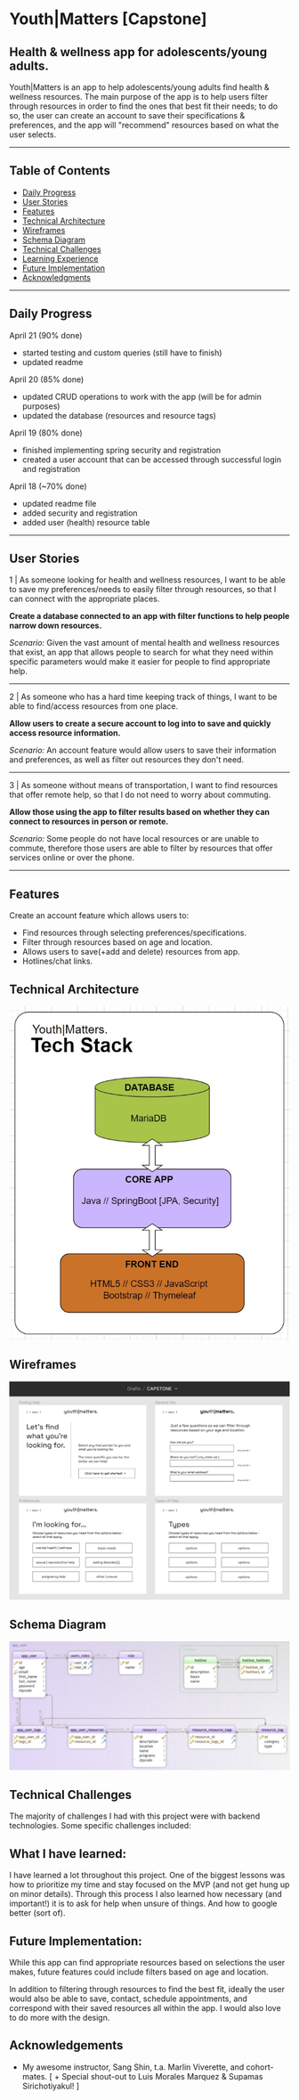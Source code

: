 # Youth|Matters [Capstone]

## Health & wellness app for adolescents/young adults.

Youth|Matters is an app to help adolescents/young adults find health & wellness resources. The main purpose of the app is to help users filter through resources in order to find the ones that best fit their needs; to do so, the user can create an account to save their specifications & preferences, and the app will "recommend" resources based on what the user selects.

___________

## Table of Contents
- [Daily Progress](#daily-progress)
- [User Stories](#user-stories)
- [Features](#features)
- [Technical Architecture](#technical-architecture)
- [Wireframes](#wireframes)
- [Schema Diagram](#schema-diagram)
- [Technical Challenges](#technical-challenges)
- [Learning Experience](#what-i-have-learned)
- [Future Implementation](#future-implementation)
- [Acknowledgments](#acknowledgements)

___________

## Daily Progress

April 21 (90% done)
  - started testing and custom queries (still have to finish)
  - updated readme

April 20 (85% done)
  - updated CRUD operations to work with the app (will be for admin purposes)
  - updated the database (resources and resource tags)

April 19 (80% done)
  - finished implementing spring security and registration
  - created a user account that can be accessed through successful login and registration

April 18 (~70% done)
  - updated readme file
  - added security and registration
  - added user (health) resource table

___________

## User Stories

1 | As someone looking for health and wellness resources, I want to be able to save my preferences/needs to easily filter through resources, so that I can connect with the appropriate places.

**Create a database connected to an app with filter functions to help people narrow down resources.**

*Scenario:* Given the vast amount of mental health and wellness resources that exist, an app that allows people to search for what they need within specific parameters would make it easier for people to find appropriate help.
____
2 | As someone who has a hard time keeping track of things, I want to be able to find/access resources from one place.

**Allow users to create a secure account to log into to save and quickly access resource information.**

*Scenario:* An account feature would allow users to save their information and preferences, as well as filter out resources they don't need.
___
3 | As someone without means of transportation, I want to find resources that offer remote help, so that I do not need to worry about commuting.

**Allow those using the app to filter results based on whether they can connect to resources in person or remote.**

*Scenario:* Some people do not have local resources or are unable to commute, therefore those users are able to filter by resources that offer services online or over the phone.

___________

## Features

Create an account feature which allows users to:
- Find resources through selecting preferences/specifications.
- Filter through resources based on age and location.
- Allows users to save(+add and delete) resources from app.
- Hotlines/chat links.


## Technical Architecture

![App Screenshot](https://github.com/lo-designs/Gunther_Laura_Capstone/blob/main/capstone_tech_stack.jpg)


## Wireframes

![App Screenshot](https://github.com/lo-designs/Gunther_Laura_Capstone/blob/main/capstone_wireframes.jpg)


## Schema Diagram

![App Screenshot](https://github.com/lo-designs/Gunther_Laura_Capstone/blob/main/capstone_db_schema.jpg)


## Technical Challenges

The majority of challenges I had with this project were with backend technologies. Some specific challenges included:


## What I have learned:

I have learned a lot throughout this project. One of the biggest lessons was how to prioritize my time and stay focused on the MVP (and not get hung up on minor details). Through this process I also learned how necessary (and important!) it is to ask for help when unsure of things. And how to google better (sort of).

## Future Implementation: 

While this app can find appropriate resources based on selections the user makes, future features could include filters based on age and location. 

In addition to filtering through resources to find the best fit, ideally the user would also be able to save, contact, schedule appointments, and correspond with their saved resources all within the app. I would also love to do more with the design.

## Acknowledgements

- My awesome instructor, Sang Shin, t.a. Marlin Viverette, and cohort-mates.
  [ + Special shout-out to Luis Morales Marquez & Supamas Sirichotiyakul! ]
